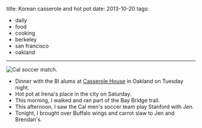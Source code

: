 title: Korean casserole and hot pot
date: 2013-10-20
tags:
- daily
- food
- cooking
- berkeley
- san francisco
- oakland
---

![Cal soccer match.](https://dl.dropbox.com/u/4291520/journal-images/cal-soccer.jpg)

- Dinner with the BI alums at [Casserole House](http://www.casserolehouse.com/) in Oakland on Tuesday night.
- Hot pot at Irena's place in the city on Saturday.
- This morning, I walked and ran part of the Bay Bridge trail.
- This afternoon, I saw the Cal men's soccer team play Stanford with Jen.
- Tonight, I brought over Buffalo wings and carrot slaw to Jen and Brendan's.
